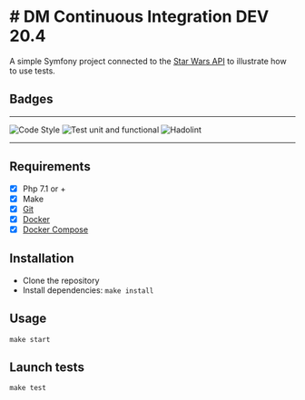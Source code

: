 # # DM Continuous Integration DEV 20.4

A simple Symfony project connected to the [Star Wars API](https://swapi.co) to illustrate how to use tests.

## Badges

---

![Code Style](https://github.com/branisanz1/dm-ci20-4/workflows/Code%20Style/badge.svg)
![Test unit and functional](https://github.com/branisanz1/dm-ci20-4/workflows/Test%20unit%20and%20functional/badge.svg)
![Hadolint](https://github.com/branisanz1/dm-ci20-4/workflows/Hadolint/badge.svg)

---

## Requirements

- [x] Php 7.1 or +
- [x] Make
- [x] [Git](https://www.atlassian.com/fr/git/tutorials/install-git)
- [x] [Docker](https://docs.docker.com/install/)
- [x] [Docker Compose](https://docs.docker.com/compose/install/)

## Installation

- Clone the repository
- Install dependencies: `make install`

## Usage

```
make start
```

## Launch tests

```
make test
```
